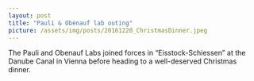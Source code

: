 ```yaml
---
layout: post
title: "Pauli & Obenauf lab outing"
picture: /assets/img/posts/20161220_ChristmasDinner.jpeg
---
```

The Pauli and Obenauf Labs joined forces in “Eisstock-Schiessen” at the Danube
Canal in Vienna before heading to a well-deserved Christmas dinner.
